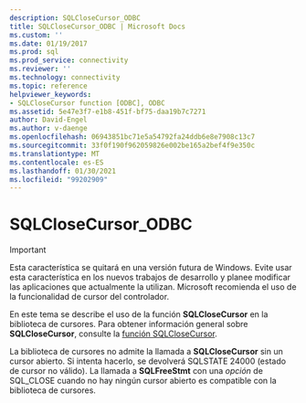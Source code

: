 ```yaml
---
description: SQLCloseCursor_ODBC
title: SQLCloseCursor_ODBC | Microsoft Docs
ms.custom: ''
ms.date: 01/19/2017
ms.prod: sql
ms.prod_service: connectivity
ms.reviewer: ''
ms.technology: connectivity
ms.topic: reference
helpviewer_keywords:
- SQLCloseCursor function [ODBC], ODBC
ms.assetid: 5e47e3f7-e1b8-451f-bf75-daa19b7c7271
author: David-Engel
ms.author: v-daenge
ms.openlocfilehash: 06943851bc71e5a54792fa24ddb6e8e7908c13c7
ms.sourcegitcommit: 33f0f190f962059826e002be165a2bef4f9e350c
ms.translationtype: MT
ms.contentlocale: es-ES
ms.lasthandoff: 01/30/2021
ms.locfileid: "99202909"
---
```

# <a name="sqlclosecursor_odbc"></a>SQLCloseCursor_ODBC
> [!IMPORTANT]  
>  Esta característica se quitará en una versión futura de Windows. Evite usar esta característica en los nuevos trabajos de desarrollo y planee modificar las aplicaciones que actualmente la utilizan. Microsoft recomienda el uso de la funcionalidad de cursor del controlador.  
  
 En este tema se describe el uso de la función **SQLCloseCursor** en la biblioteca de cursores. Para obtener información general sobre **SQLCloseCursor**, consulte la [función SQLCloseCursor](../../../odbc/reference/syntax/sqlclosecursor-function.md).  
  
 La biblioteca de cursores no admite la llamada a **SQLCloseCursor** sin un cursor abierto. Si intenta hacerlo, se devolverá SQLSTATE 24000 (estado de cursor no válido). La llamada a **SQLFreeStmt** con una *opción* de SQL_CLOSE cuando no hay ningún cursor abierto es compatible con la biblioteca de cursores.
